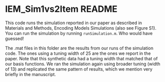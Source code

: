 # IEM_Sim1vs2Item README

This code runs the simulation reported in our paper as described in Materials and Methods, Encoding Models Simulations (also see Figure S1). You can run the simulation by running `runSimulation.m`. Who would have guessed!

The .mat files in this folder are the results from our runs of the simulation code. The ones using a tuning width of 25 are the ones we report in the paper. Note that this synthetic data had a tuning width that matched that of our basis functions. We ran the simulation again using broader tuning (width of 13) and replicated the same pattern of results, which we mention very briefly in the manuscript.




